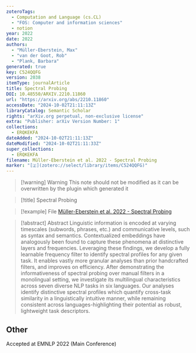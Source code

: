 ```yaml
---
zoteroTags:
  - Computation and Language (cs.CL)
  - "FOS: Computer and information sciences"
  - notion
year: 2022
date: 2022
authors:
  - "Müller-Eberstein, Max"
  - "van der Goot, Rob"
  - "Plank, Barbara"
generated: true
key: C524QQFG
version: 2038
itemType: journalArticle
title: Spectral Probing
DOI: 10.48550/ARXIV.2210.11860
url: "https://arxiv.org/abs/2210.11860"
accessDate: "2024-10-02T21:11:13Z"
libraryCatalog: Semantic Scholar
rights: "arXiv.org perpetual, non-exclusive license"
extra: "Publisher: arXiv Version Number: 1"
collections:
  - ERQKEKFA
dateAdded: "2024-10-02T21:11:13Z"
dateModified: "2024-10-02T21:11:33Z"
super_collections:
  - ERQKEKFA
filename: Müller-Eberstein et al. 2022 - Spectral Probing
marker: "[🇿](zotero://select/library/items/C524QQFG)"
---
```


>[!warning] Warning
> This note should not be modified as it can be overwritten by the plugin which generated it

> [!title] Spectral Probing

> [!example] File
> [Müller-Eberstein et al. 2022 - Spectral Probing](Müller-Eberstein%20et%20al.%202022%20-%20Spectral%20Probing.pdf)

> [!abstract] Abstract
> Linguistic information is encoded at varying timescales (subwords, phrases, etc.) and communicative levels, such as syntax and semantics. Contextualized embeddings have analogously been found to capture these phenomena at distinctive layers and frequencies. Leveraging these findings, we develop a fully learnable frequency filter to identify spectral profiles for any given task. It enables vastly more granular analyses than prior handcrafted filters, and improves on efficiency. After demonstrating the informativeness of spectral probing over manual filters in a monolingual setting, we investigate its multilingual characteristics across seven diverse NLP tasks in six languages. Our analyses identify distinctive spectral profiles which quantify cross-task similarity in a linguistically intuitive manner, while remaining consistent across languages-highlighting their potential as robust, lightweight task descriptors.

## Other

Accepted at EMNLP 2022 (Main Conference)

